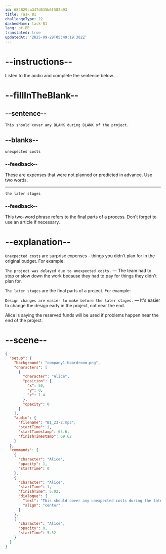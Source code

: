 ```yaml
---
id: 684829ca347d035b6f582a93
title: Task 81
challengeType: 22
dashedName: task-81
lang: pt-BR
translated: true
updatedAt: '2025-09-29T05:49:19.302Z'
---
```


<!-- (audio) Alice: This should cover any unexpected costs during the later stages of the project. -->

# --instructions--

Listen to the audio and complete the sentence below.

# --fillInTheBlank--

## --sentence--

`This should cover any BLANK during BLANK of the project.`

## --blanks--

`unexpected costs`

### --feedback--

These are expenses that were not planned or predicted in advance. Use two words.

---

`the later stages`

### --feedback--

This two-word phrase refers to the final parts of a process. Don't forget to use an article if necessary.

# --explanation--

`Unexpected costs` are surprise expenses - things you didn't plan for in the original budget. For example:

`The project was delayed due to unexpected costs.` — The team had to stop or slow down the work because they had to pay for things they didn't plan for.

`The later stages` are the final parts of a project. For example:

`Design changes are easier to make before the later stages.` — It's easier to change the design early in the project, not near the end.

Alice is saying the reserved funds will be used if problems happen near the end of the project.

# --scene--

```json
{
  "setup": {
    "background": "company1-boardroom.png",
    "characters": [
      {
        "character": "Alice",
        "position": {
          "x": 50,
          "y": 0,
          "z": 1.4
        },
        "opacity": 0
      }
    ],
    "audio": {
      "filename": "B1_23-2.mp3",
      "startTime": 1,
      "startTimestamp": 65.6,
      "finishTimestamp": 69.62
    }
  },
  "commands": [
    {
      "character": "Alice",
      "opacity": 1,
      "startTime": 0
    },
    {
      "character": "Alice",
      "startTime": 1,
      "finishTime": 5.02,
      "dialogue": {
        "text": "This should cover any unexpected costs during the later stages of the project.",
        "align": "center"
      }
    },
    {
      "character": "Alice",
      "opacity": 0,
      "startTime": 5.52
    }
  ]
}
```
